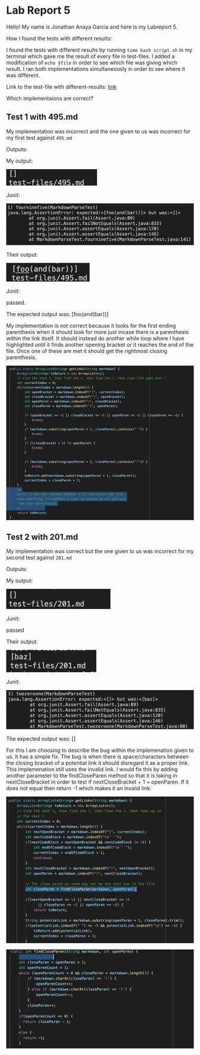 # Lab Report 5
Hello! My name is Jonathan Anaya Garcia and here is my Labreport 5.

How I found the tests with different results:

I found the tests with different results by running `time bash script.sh` in my terminal which gave me the result of every file in test-files. I added a modification of `echo $file` in order to see which file was giving which result. I ran both implementations simultaneously in order to see where it was different.

Link to the test-file with different-results: [link](https://github.com/janayagarcia/markdown-parser/tree/main/test-files)

Which implementaions are correct?
## Test 1 with 495.md
My implementation was incorrect and the one given to us was incorrect for my first test against `495.md`

Outputs:

My output:

![link](my495.png)

Junit:

![link](updatemy4952.png)

Their output:

![link](their495.png)

Junit:

passed.


The expected output was: [foo(and(bar))]

My implementation is not correct because it looks for the first ending parenthesis when it should look for more just incase there is a parenthesis within the link itself. It should instead do another while loop where I have highlighted until it finds another opening bracket or it reaches the end of the file. Once one of these are met it should get the rightmost closing parenthesis.

![link](mychange.png)

## Test 2 with 201.md
My implementation was correct but the one given to us was incorrect for my second test against `201.md`

Outputs:

My output:

![link](my201.png)

Junit:

passed

Their output:

![link](their201.png)

Junit:

![link](theirjunit201.png)


The expected output was: []

For this I am choosing to describe the bug within the implemenation given to us. It has a simple fix. The bug is when there is space/characters between the closing bracket of a potential link it should disregard it as a proper link. This implemenation still uses the invalid link. I would fix this by adding another parameter to the findCloseParen method so that it is taking in nextCloseBracket in order to test if nextCloseBracket + 1 = openParen. If it does not equal then return -1 which makes it an invalid link.

![link](theirchange1.png)

![link](theirchange2.png)
